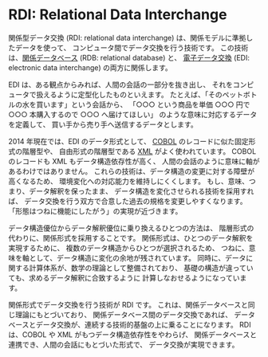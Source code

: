 # RDI: Relational Data Interchange


関係型データ交換 (RDI: relational data interchange)
は、関係モデルに準拠したデータを使って、
コンピュータ間でデータ交換を行う技術です。
この技術は、[関係データベース][RDB] (RDB: relational database) と、
[電子データ交換][EDI] (EDI: electronic data interchange) の両方に関係します。

EDI は、ある観点からみれば、人間の会話の一部分を抜き出し、
それをコンピュータで扱えるように定型化したものといえます。
たとえば、「そのペットボトルの水を買います」という会話から、
「○○○ という商品を単価 ○○○ 円で ○○○ 本購入するので ○○○ へ届けてほしい」
のような意味に対応するデータを定義して、
買い手から売り手へ送信するデータとします。

2014 年現在では、EDI のデータ形式として、
[COBOL] のレコードに似た固定形式の階層型や、
自由形式の階層型である [XML] がよく使われています。
COBOL のレコードも XML もデータ構造依存性が高く、
人間の会話のように意味に軸があるわけではありません。
これらの技術は、データ構造の変更に対する障壁が高くなるため、
環境変化への対応能力を維持しにくくします。
もし、意味、つまり、データ解釈を保ったまま、
データ構造を変化させられる技術を採用すれば、
データ交換を行う双方で合意した過去の規格を変更しやすくなります。
「形態はつねに機能にしたがう」の実現が近づきます。

データ構造優位からデータ解釈優位に乗り換えるひとつの方法は、
階層形式の代わりに、関係形式を採用することです。
関係形式は、ひとつのデータ解釈を実現するために、
複数のデータ構造からひとつが選択されるため、
つねに、意味を軸として、データ構造に変化の余地が残されています。
同時に、データに関する計算体系が、数学の理論として整備されており、
基礎の構造が違っていても、求めるデータ解釈に合致するように
計算しなおせるようになっています。

関係形式でデータ交換を行う技術が RDI です。
これは、関係データベースと同じ理論にもとづいており、
関係データベース間のデータ交換であれば、
データベースとデータ交換が、連続する技術的基盤の上に乗ることになります。
RDI は、COBOL や XML がもつデータ構造依存性をやわらげ、
関係データベースと連携でき、人間の会話にもとづいた形式で、
データ交換が実現できます。


[RDB]: http://ja.wikipedia.org/wiki/関係データベース
[EDI]: http://ja.wikipedia.org/wiki/電子データ交換
[COBOL]: http://www.cobol.gr.jp/
[XML]: http://xmlconsortium.org/

